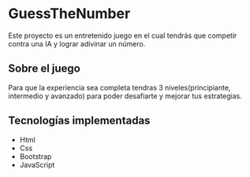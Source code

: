 # GuessTheNumber
Este proyecto es un entretenido juego en el cual tendrás que competir contra una IA y lograr adivinar un número.

<h2> Sobre el juego </h2>
Para que la experiencia sea completa tendras 3 niveles(principiante, intermedio y avanzado) para poder desafiarte y mejorar tus estrategias.

<h2> Tecnologías implementadas </h2>
<ul>
<li>Html</li>
<li>Css</li>
<li>Bootstrap</li>
<li>JavaScript</li>
